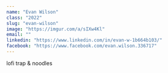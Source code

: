 ```yaml
---
name: "Evan Wilson"
class: "2022"
slug: "evan-wilson"
image: "https://imgur.com/a/sIXw4Kl"
email: ""
linkedin: "https://www.linkedin.com/in/evan-w-1b664b103/"
facebook: "https://www.facebook.com/evan.wilson.336717"
---
```

lofi trap & noodles
